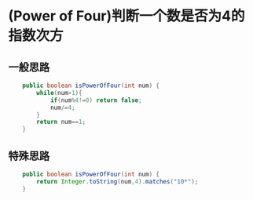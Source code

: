 # (Power of Four)判断一个数是否为4的指数次方
## 一般思路
```Java
    public boolean isPowerOfFour(int num) {
        while(num>1){
            if(num%4!=0) return false;
            num/=4;
        }
        return num==1;
    }
```

## 特殊思路
```Java
    public boolean isPowerOfFour(int num) {
        return Integer.toString(num,4).matches("10*");
    }
```
